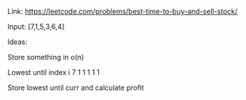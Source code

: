 Link: https://leetcode.com/problems/best-time-to-buy-and-sell-stock/

Input:
[7,1,5,3,6,4]

Ideas:

Store something in o(n)

Lowest until index i
7 1 1 1 1 1

Store lowest until curr and calculate profit